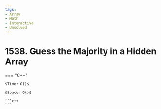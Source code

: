 ```yaml
---
tags:
- Array
- Math
- Interactive
- Unsolved
---
```



# 1538. Guess the Majority in a Hidden Array

=== "C++"

    $Time: O()$

    $Space: O()$

    ```c++
    ```